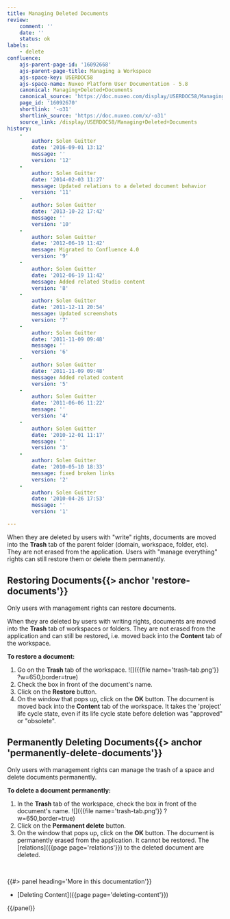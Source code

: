 ```yaml
---
title: Managing Deleted Documents
review:
    comment: ''
    date: ''
    status: ok
labels:
    - delete
confluence:
    ajs-parent-page-id: '16092668'
    ajs-parent-page-title: Managing a Workspace
    ajs-space-key: USERDOC58
    ajs-space-name: Nuxeo Platform User Documentation - 5.8
    canonical: Managing+Deleted+Documents
    canonical_source: 'https://doc.nuxeo.com/display/USERDOC58/Managing+Deleted+Documents'
    page_id: '16092670'
    shortlink: '-o31'
    shortlink_source: 'https://doc.nuxeo.com/x/-o31'
    source_link: /display/USERDOC58/Managing+Deleted+Documents
history:
    - 
        author: Solen Guitter
        date: '2016-09-01 13:12'
        message: ''
        version: '12'
    - 
        author: Solen Guitter
        date: '2014-02-03 11:27'
        message: Updated relations to a deleted document behavior
        version: '11'
    - 
        author: Solen Guitter
        date: '2013-10-22 17:42'
        message: ''
        version: '10'
    - 
        author: Solen Guitter
        date: '2012-06-19 11:42'
        message: Migrated to Confluence 4.0
        version: '9'
    - 
        author: Solen Guitter
        date: '2012-06-19 11:42'
        message: Added related Studio content
        version: '8'
    - 
        author: Solen Guitter
        date: '2011-12-11 20:54'
        message: Updated screenshots
        version: '7'
    - 
        author: Solen Guitter
        date: '2011-11-09 09:48'
        message: ''
        version: '6'
    - 
        author: Solen Guitter
        date: '2011-11-09 09:48'
        message: Added related content
        version: '5'
    - 
        author: Solen Guitter
        date: '2011-06-06 11:22'
        message: ''
        version: '4'
    - 
        author: Solen Guitter
        date: '2010-12-01 11:17'
        message: ''
        version: '3'
    - 
        author: Solen Guitter
        date: '2010-05-10 18:33'
        message: fixed broken links
        version: '2'
    - 
        author: Solen Guitter
        date: '2010-04-26 17:53'
        message: ''
        version: '1'

---
```

When they are deleted by users with "write" rights, documents are moved into the **Trash** tab of the parent folder (domain, workspace, folder, etc). They are not erased from the application. Users with "manage everything" rights can still restore them or delete them permanently.

## Restoring Documents{{> anchor 'restore-documents'}}

Only users with management rights can restore documents.

When they are deleted by users with writing rights, documents are moved into the **Trash** tab of workspaces or folders. They are not erased from the application and can still be restored, i.e. moved back into the **Content** tab of the workspace.

**To restore a document:**

1.  Go on the **Trash** tab of the workspace.
    ![]({{file name='trash-tab.png'}} ?w=650,border=true)
2.  Check the box in front of the document's name.
3.  Click on the **Restore** button.
4.  On the window that pops up, click on the **OK** button.
    The document is moved back into the **Content** tab of the workspace.
    It takes the 'project' life cycle state, even if its life cycle state before deletion was "approved" or "obsolete".

## Permanently Deleting Documents{{> anchor 'permanently-delete-documents'}}

Only users with management rights can manage the trash of a space and delete documents permanently.

**To delete a document permanently:**

1.  In the **Trash** tab of the workspace, check the box in front of the document's name.
    ![]({{file name='trash-tab.png'}} ?w=650,border=true)
2.  Click on the **Permanent delete** button.
3.  On the window that pops up, click on the **OK** button.
    The document is permanently erased from the application. It cannot be restored.
    The [relations]({{page page='relations'}}) to the deleted document are deleted.

&nbsp;

<div class="row" data-equalizer data-equalize-on="medium"><div class="column medium-6">{{#> panel heading='More in this documentation'}}

*   [Deleting Content]({{page page='deleting-content'}})

{{/panel}}</div><div class="column medium-6">

&nbsp;

&nbsp;

</div></div>
